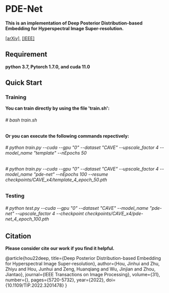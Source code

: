 PDE-Net
======
**This is an implementation of Deep Posterior Distribution-based Embedding for Hyperspectral Image Super-resolution.**

[[arXiv]](https://arxiv.org/abs/2205.14887 "arXiv"), [[IEEE]](https://ieeexplore.ieee.org/document/9870666 "IEEE")

Requirement
---------
**python 3.7, Pytorch 1.7.0, and cuda 11.0**

Quick Start
--------
### Training

**You can train directly by using the file 'train.sh':**

###### # bash train.sh

**Or you can execute the following commands repectively:**
###### # python train.py --cuda --gpu "0" --dataset "CAVE" --upscale_factor 4 --model_name "template" --nEpochs 50

###### # python train.py --cuda --gpu "0" --dataset "CAVE" --upscale_factor 4 --model_name "pde-net" --nEpochs 100 --resume checkpoints/CAVE_x4/template_4_epoch_50.pth

### Testing
###### # python test.py --cuda --gpu "0" --dataset "CAVE" --model_name "pde-net" --upscale_factor 4 --checkpoint checkpoints/CAVE_x4/pde-net_4_epoch_100.pth

Citation 
--------
**Please consider cite our work if you find it helpful.**

@article{hou22deep,
	title={Deep Posterior Distribution-based Embedding for Hyperspectral Image Super-resolution},
	author={Hou, Jinhui and Zhu, Zhiyu and Hou, Junhui and Zeng, Huanqiang and Wu, Jinjian and Zhou, Jiantao},
	journal={IEEE Transactions on Image Processing},
	volume={31},
	number={},
	pages={5720-5732},
	year={2022},
	doi={10.1109/TIP.2022.3201478}
}
  
